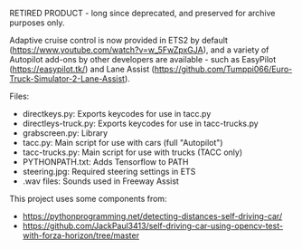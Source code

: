 RETIRED PRODUCT - long since deprecated, and preserved for archive purposes only. 

Adaptive cruise control is now provided in ETS2 by default (https://www.youtube.com/watch?v=w_5FwZpxGJA), and a variety of Autopilot add-ons by other developers are available - such as EasyPilot (https://easypilot.tk/) and Lane Assist (https://github.com/Tumppi066/Euro-Truck-Simulator-2-Lane-Assist).

Files:
- directkeys.py: Exports keycodes for use in tacc.py
- directleys-truck.py: Exports keycodes for use in tacc-trucks.py
- grabscreen.py: Library 
- tacc.py: Main script for use with cars (full "Autopilot")
- tacc-trucks.py: Main script for use with trucks (TACC only)
- PYTHONPATH.txt: Adds Tensorflow to PATH
- steering.jpg: Required steering settings in ETS
- .wav files: Sounds used in Freeway Assist

This project uses some components from:
- https://pythonprogramming.net/detecting-distances-self-driving-car/
- https://github.com/JackPaul3413/self-driving-car-using-opencv-test-with-forza-horizon/tree/master
